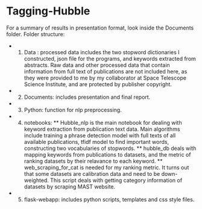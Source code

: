 # Tagging-Hubble
For a summary of results in presentation format, look inside the Documents folder.
Folder structure:
* 1. Data : processed data includes the two stopword dictionaries I constructed, json file for the programs, and keywords extracted from abstracts. Raw data and other processed data that contain information from full text of publications are not included here, as they were provided to me by my collaborator at Space Telescope Science Institute, and are protected by publisher copyright.
* 2. Documents: includes presentation and final report.
* 3. Python: function for nlp preprocessing.
* 4. notebooks:
** Hubble_nlp is the main notebook for dealing with keyword extraction from publication text data. Main algorithms include training a phrase detection model with full texts of all available publications, tfidf model to find important words, constructing two vocabularies of stopwords.
** hubble_db deals with mapping keywords from publications to datasets, and the metric of ranking datasets by their relavance to each keyword.
** web_scraping_for_cat is needed for my ranking metric. It turns out that some datasets are calibration data and need to be down-weighted. This script deals with getting category information of datasets by scraping MAST website.
* 5. flask-webapp: includes python scripts, templates and css style files.
